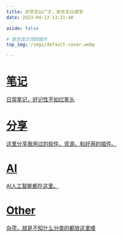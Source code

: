 ```yaml
---
title: 非学无以广才，非志无以成学
date: 2023-04-13 13:21:48

aside: false

# 是否显示顶部图片
top_img: /imgs/default-cover.webp

---
```


<style>
  #libCategories .card-wrap:hover .card-info:after {
    width: 300%;
  }
</style>

<link rel="stylesheet" type="text/css" href="https://npm.elemecdn.com/js-heo@1.0.11/3dCard/no3d.css">

<div id='libCategories'>
<div id="lib-cards" class="container">

<a href='javascript:void(0);' onClick='pjax.loadUrl("/categories/notes/")'>
<card data-image="/imgs/t1.webp">
<h1 slot="header">笔记</h1>
<p slot="content">日常笔记，好记性不如烂笔头</p>
</card>
</a>

<a href='javascript:void(0);' onClick='pjax.loadUrl("/categories/share/")'>
  <card data-image="/imgs/t2.webp">
    <h1 slot="header">分享</h1>
    <p slot="content">这里分享我用过的软件，资源，和好用的插件。</p>
  </card>
</a>

<a href='javascript:void(0);' onClick='pjax.loadUrl("/categories/ai/")'>
  <card data-image="/imgs/t2.webp">
    <h1 slot="header">AI</h1>
    <p slot="content">AI人工智能都在这里。</p>
  </card>
</a>

<a href='javascript:void(0);' onClick='pjax.loadUrl("/categories/ai/")'>
  <card data-image="/imgs/t1.webp">
    <h1 slot="header">Other</h1>
    <p slot="content">杂项，就是不知什么分类的都放这里喽</p>
  </card>
</a>

</div>
</div>

<script src='https://lf6-cdn-tos.bytecdntp.com/cdn/expire-1-M/vue/2.6.14/vue.min.js' data-pjax></script>

<script type="text/javascript" src="https://cdn1.tianli0.top/npm/js-heo@1.0.11/3dCard/no3d.js" data-pjax></script>